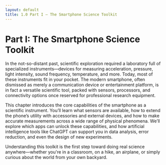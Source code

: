 ```yaml
---
layout: default
title: 1.0 Part I – The Smartphone Science Toolkit
---
```


# Part I: The Smartphone Science Toolkit

In the not-so-distant past, scientific exploration required a laboratory full of specialized instruments—devices for measuring acceleration, pressure, light intensity, sound frequency, temperature, and more. Today, most of these instruments fit in your pocket. The modern smartphone, often dismissed as merely a communication device or entertainment platform, is in fact a versatile scientific tool, packed with sensors, processors, and connectivity options once reserved for professional research equipment.

This chapter introduces the core capabilities of the smartphone as a scientific instrument. You’ll learn what sensors are available, how to extend the phone’s utility with accessories and external devices, and how to make accurate measurements across a wide range of physical phenomena. We’ll explore which apps can unlock these capabilities, and how artificial intelligence tools like ChatGPT can support you in data analysis, error reduction, and even the design of new experiments.

Understanding this toolkit is the first step toward doing real science anywhere—whether you're in a classroom, on a hike, an airplane, or simply curious about the world from your own backyard.
